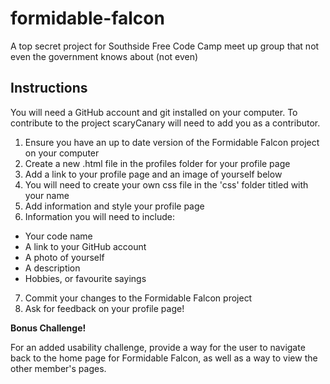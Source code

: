 # formidable-falcon
A top secret project for Southside Free Code Camp meet up group that not even the government knows about (not even)

## Instructions
You will need a GitHub account and git installed on your computer. To contribute to the project scaryCanary will need to add you as a contributor.

1. Ensure you have an up to date version of the Formidable Falcon project on your computer
2. Create a new .html file in the profiles folder for your profile page
3. Add a link to your profile page and an image of yourself below
4. You will need to create your own css file in the 'css' folder titled with your name
5. Add information and style your profile page
6. Information you will need to include:
  - Your code name
  - A link to your GitHub account
  - A photo of yourself
  - A description
  - Hobbies, or favourite sayings
7. Commit your changes to the Formidable Falcon project
8. Ask for feedback on your profile page!

**Bonus Challenge!**

For an added usability challenge, provide a way for the user to navigate back to the home page for Formidable Falcon, as well as a way to view the other member's pages.
